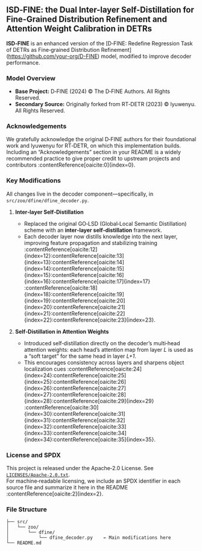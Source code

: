 ## ISD‑FINE: the Dual Inter-layer Self-Distillation for Fine-Grained Distribution Refinement and Attention Weight Calibration in DETRs

**ISD‑FINE** is an enhanced version of the [D‑FINE: Redefine Regression Task of DETRs as Fine‑grained Distribution Refinement]  
(https://github.com/your-org/D-FINE) model, modified to improve decoder performance.

### Model Overview  
- **Base Project:** D‑FINE (2024) © The D‑FINE Authors. All Rights Reserved.  
- **Secondary Source:** Originally forked from RT‑DETR (2023) © lyuwenyu. All Rights Reserved.  

### Acknowledgements  
We gratefully acknowledge the original D‑FINE authors for their foundational work and lyuwenyu for RT‑DETR, on which this implementation builds. Including an “Acknowledgements” section in your README is a widely recommended practice to give proper credit to upstream projects and contributors :contentReference[oaicite:0]{index=0}.

### Key Modifications  
All changes live in the decoder component—specifically, in `src/zoo/dfine/dfine_decoder.py`.  

1. **Inter‑layer Self‑Distillation**  
   - Replaced the original GO‑LSD (Global‑Local Semantic Distillation) scheme with an **inter‑layer self‑distillation** framework.  
   - Each decoder layer now distills knowledge into the next layer, improving feature propagation and stabilizing training :contentReference[oaicite:12]{index=12}:contentReference[oaicite:13]{index=13}:contentReference[oaicite:14]{index=14}:contentReference[oaicite:15]{index=15}:contentReference[oaicite:16]{index=16}:contentReference[oaicite:17]{index=17} :contentReference[oaicite:18]{index=18}:contentReference[oaicite:19]{index=19}:contentReference[oaicite:20]{index=20}:contentReference[oaicite:21]{index=21}:contentReference[oaicite:22]{index=22}:contentReference[oaicite:23]{index=23}.  

2. **Self‑Distillation in Attention Weights**  
   - Introduced self‑distillation directly on the decoder’s multi‑head attention weights: each head’s attention map from layer *L* is used as a “soft target” for the same head in layer *L+1*.  
   - This encourages consistency across layers and sharpens object localization cues :contentReference[oaicite:24]{index=24}:contentReference[oaicite:25]{index=25}:contentReference[oaicite:26]{index=26}:contentReference[oaicite:27]{index=27}:contentReference[oaicite:28]{index=28}:contentReference[oaicite:29]{index=29} :contentReference[oaicite:30]{index=30}:contentReference[oaicite:31]{index=31}:contentReference[oaicite:32]{index=32}:contentReference[oaicite:33]{index=33}:contentReference[oaicite:34]{index=34}:contentReference[oaicite:35]{index=35}.  


### License and SPDX  
This project is released under the Apache‑2.0 License. See [`LICENSES/Apache-2.0.txt`](LICENSES/Apache-2.0.txt).  
For machine‑readable licensing, we include an SPDX identifier in each source file and summarize it here in the README :contentReference[oaicite:2]{index=2}.

### File Structure  
```
├── src/
│   └── zoo/
│       └── dfine/
│           └── dfine_decoder.py    ← Main modifications here
└── README.md
